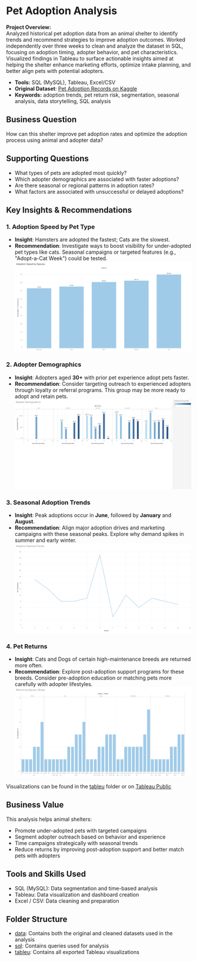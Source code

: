 # Pet Adoption Analysis
**Project Overview:**  
Analyzed historical pet adoption data from an animal shelter to identify trends and recommend strategies to improve adoption outcomes. Worked independently over three weeks to clean and analyze the dataset in SQL, focusing on adoption timing, adopter behavior, and pet characteristics. Visualized findings in Tableau to surface actionable insights aimed at helping the shelter enhance marketing efforts, optimize intake planning, and better align pets with potential adopters.
- **Tools:** SQL (MySQL), Tableau, Excel/CSV
- **Original Dataset**: [Pet Adoption Records on Kaggle](https://www.kaggle.com/datasets/chaudharisanika/pet-adoption-records-with-animal-and-adopter-data)
- **Keywords:** adoption trends, pet return risk, segmentation, seasonal analysis, data storytelling, SQL analysis

## Business Question 
How can this shelter improve pet adoption rates and optimize the adoption process using animal and adopter data?

## Supporting Questions
- What types of pets are adopted most quickly?
- Which adopter demographics are associated with faster adoptions?
- Are there seasonal or regional patterns in adoption rates?
- What factors are associated with unsuccessful or delayed adoptions?

## Key Insights & Recommendations
### 1. **Adoption Speed by Pet Type**
- **Insight**: Hamsters are adopted the fastest; Cats are the slowest.
- **Recommendation**: Investigate ways to boost visibility for under-adopted pet types like cats. Seasonal campaigns or targeted features (e.g., "Adopt-a-Cat Week") could be tested.
![alt text](tablaeu/adoption_speed_by_species.png "Adoption Speed by Pet Type")
  
### 2. **Adopter Demographics**
- **Insight**: Adopters aged **30+** with prior pet experience adopt pets faster.
- **Recommendation**: Consider targeting outreach to experienced adopters through loyalty or referral programs. This group may be more ready to adopt and retain pets.
![alt text](tablaeu/adopter_demographics.png "Adopter Demograhics")

### 3. **Seasonal Adoption Trends**
- **Insight**: Peak adoptions occur in **June**, followed by **January** and **August**.
- **Recommendation**: Align major adoption drives and marketing campaigns with these seasonal peaks. Explore why demand spikes in summer and early winter.
![alt text](tablaeu/adoption_seasonal_trends.png "Seasonal Adoption Trends")

### 4. **Pet Returns**
- **Insight**: Cats and Dogs of certain high-maintenance breeds are returned more often.
- **Recommendation**: Explore post-adoption support programs for these breeds. Consider pre-adoption education or matching pets more carefully with adopter lifestyles.
![alt text](tablaeu/returns_by_species_breed.png "Pet Returns") 

Visualizations can be found in the [tableu](tablaeu) folder or on [Tableau Public](https://public.tableau.com/views/pet_adoption_data/ImprovingPetAdoptionOutcomesInsightsbyAdopterDemographics?:language=en-US&:sid=&:redirect=auth&:display_count=n&:origin=viz_share_link)

## Business Value
This analysis helps animal shelters:
- Promote under-adopted pets with targeted campaigns
- Segment adopter outreach based on behavior and experience
- Time campaigns strategically with seasonal trends
- Reduce returns by improving post-adoption support and better match pets with adopters

## Tools and Skills Used
- SQL (MySQL): Data segmentation and time-based analysis
- Tableau: Data visualization and dashboard creation
- Excel / CSV: Data cleaning and preparation

## Folder Structure
- [data](data): Contains both the original and cleaned datasets used in the analysis
- [sql](sql): Contains queries used for analysis
- [tableu](tablaeu): Contains all exported Tableau visualizations

